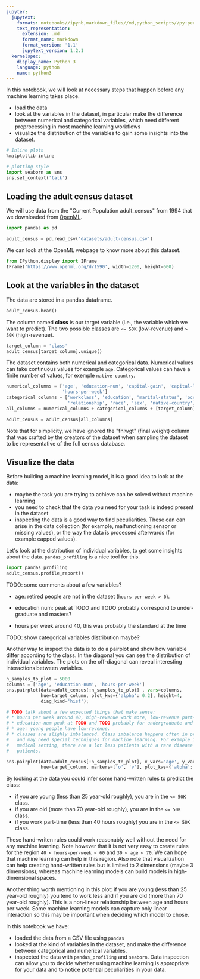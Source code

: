 ```yaml
---
jupyter:
  jupytext:
    formats: notebooks//ipynb,markdown_files//md,python_scripts//py:percent
    text_representation:
      extension: .md
      format_name: markdown
      format_version: '1.1'
      jupytext_version: 1.2.1
  kernelspec:
    display_name: Python 3
    language: python
    name: python3
---
```


In this notebook, we will look at necessary steps that happen before any machine learning takes place. 
* load the data
* look at the variables in the dataset, in particular make the difference
  between numerical and categorical variables, which need different
  preprocessing in most machine learning workflows
* visualize the distribution of the variables to gain some insights into the dataset.

```python
# Inline plots
%matplotlib inline

# plotting style
import seaborn as sns
sns.set_context('talk')
```

## Loading the adult census dataset


We will use data from the "Current Population adult_census" from 1994 that we
downloaded from [OpenML](http://openml.org/).

```python
import pandas as pd

adult_census = pd.read_csv('datasets/adult-census.csv')
```

We can look at the OpenML webpage to know more about this dataset.

```python
from IPython.display import IFrame
IFrame('https://www.openml.org/d/1590', width=1200, height=600)
```


## Look at the variables in the dataset
The data are stored in a pandas dataframe.

```python
adult_census.head()
```

The column named **class** is our target variable (i.e., the variable which
we want to predict). The two possible classes are `<= 50K` (low-revenue) and
`> 50K` (high-revenue).

```python
target_column = 'class'
adult_census[target_column].unique()
```

The dataset contains both numerical and categorical data. Numerical values
can take continuous values for example `age`. Categorical values can have a
finite number of values, for exemple `native-country`.

```python
numerical_columns = ['age', 'education-num', 'capital-gain', 'capital-loss',
                     'hours-per-week']
categorical_columns = ['workclass', 'education', 'marital-status', 'occupation',
                       'relationship', 'race', 'sex', 'native-country']
all_columns = numerical_columns + categorical_columns + [target_column]

adult_census = adult_census[all_columns]
```

Note that for simplicity, we have ignored the "fnlwgt" (final weight) column
that was crafted by the creators of the dataset when sampling the dataset to
be representative of the full census database.


## Visualize the data
Before building a machine learning model, it is a good idea to look at the
data:
* maybe the task you are trying to achieve can be solved without machine
  learning
* you need to check that the data you need for your task is indeed present in the dataset
* inspecting the data is a good way to find peculiarities. These can can
  arise in the data collection (for example, malfunctioning sensor or missing
  values), or the way the data is processed afterwards (for example capped
  values).


Let's look at the distribution of individual variables, to get some insights
about the data. `pandas_profiling` is a nice tool for this.

```python
import pandas_profiling
adult_census.profile_report()
```

TODO: some comments about a few variables?
* age: retired people are not in the dataset (`hours-per-week > 0`).

* education num: peak at TODO and TODO probably correspond to under-graduate and masters?
* hours per week around 40, this was probably the standard at the time

TODO: show categorical variables distribution maybe?


Another way to inspect the data is to do a pairplot and show how variable
differ according to the class. In the diagonal you can see the distribution
of individual variables. The plots on the off-diagonal can reveal interesting
interactions between variables.

```python
n_samples_to_plot = 5000
columns = ['age', 'education-num', 'hours-per-week']
sns.pairplot(data=adult_census[:n_samples_to_plot] , vars=columns,
             hue=target_column, plot_kws={'alpha': 0.2}, height=4,
             diag_kind='hist');

# TODO talk about a few expected things that make sense:
# * hours per week around 40, high-revenue work more, low-revenue part-time work
# * education-num peak at TODO and TODO probably for undergraduate and masters?? low-revenue tail on the lhs
# * age: young people have low-revenue.
# * classes are slighly imbalanced. Class imbalance happens often in practice
#   and may need special techniques for machine learning. For example in a
#   medical setting, there are a lot less patients with a rare disease than sane
#   patients.
```
```python
sns.pairplot(data=adult_census[:n_samples_to_plot], x_vars='age', y_vars='hours-per-week',
             hue=target_column, markers=['o', 'v'], plot_kws={'alpha': 0.2}, height=12);
```


By looking at the data you could infer some hand-written rules to predict the
class:
* if you are young (less than 25 year-old roughly), you are in the `<= 50K` class.
* if you are old (more than 70 year-old roughly), you are in the `<= 50K` class.
* if you work part-time (less than 40 hours roughly) you are in the `<= 50K` class.

These hand-writen rules could work reasonably well without the need for any
machine learning. Note however that it is not very easy to create rules for
the region `40 < hours-per-week < 60` and `30 < age < 70`. We can hope that
machine learning can help in this region. Also note that visualization can
help creating hand-written rules but is limited to 2 dimensions (maybe 3
dimensions), whereas machine learning models can build models in
high-dimensional spaces.

Another thing worth mentioning in this plot: if you are young (less than 25
year-old roughly) you tend to work less and if you are old (more than 70
year-old roughly). This is a non-linear relationship between age and hours
per week. Some machine learning models can capture only linear interaction so
this may be important when deciding which model to chose.




In this notebook we have:
* loaded the data from a CSV file using `pandas`
* looked at the kind of variables in the dataset, and make the difference
  between categorical and numerical variables.
* inspected the data with `pandas_profiling` and `seaborn`. Data inspection
  can allow you to decide whether using machine learning is appropriate for
  your data and to notice potential peculiarities in your data.
